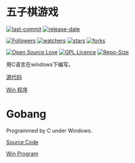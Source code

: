 # 五子棋游戏

[![last-commit](https://img.shields.io/github/last-commit/HollowMan6/Gobang)](../../graphs/commit-activity)
[![release-date](https://img.shields.io/github/release-date/HollowMan6/Gobang)](../../releases)

[![Followers](https://img.shields.io/github/followers/HollowMan6?style=social)](https://github.com/HollowMan6?tab=followers)
[![watchers](https://img.shields.io/github/watchers/HollowMan6/Gobang?style=social)](../../watchers)
[![stars](https://img.shields.io/github/stars/HollowMan6/Gobang?style=social)](../../stargazers)
[![forks](https://img.shields.io/github/forks/HollowMan6/Gobang?style=social)](../../stargazers)

[![Open Source Love](https://badges.frapsoft.com/os/v1/open-source.svg?v=103)](https://hollowman6.github.io/fund.html)
[![GPL Licence](https://badges.frapsoft.com/os/gpl/gpl.svg?v=103)](https://opensource.org/licenses/GPL-3.0/)
[![Repo-Size](https://img.shields.io/github/repo-size/HollowMan6/Gobang.svg)](../../archive/master.zip)

用C语言在windows下编写。

[源代码](五子棋游戏.c)

[Win 程序](五子棋游戏.exe)

# Gobang

Programmed by C under Windows.

[Source Code](五子棋游戏.c)

[Win Program](五子棋游戏.exe)
